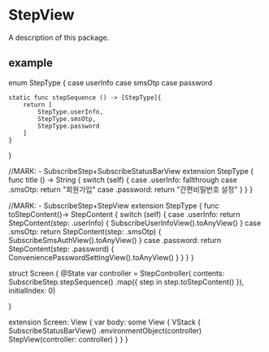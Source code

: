 # StepView

A description of this package.

## example

enum StepType {
    case userInfo
    case smsOtp
    case password
    
    static func stepSequence () -> [StepType]{
        return [
            StepType.userInfo,
            StepType.smsOtp,
            StepType.password
        ]
    }
}

//MARK: - SubscribeStep+SubscribeStatusBarView
extension StepType {
    func title () -> String {
        switch (self) {
        case .userInfo:
            fallthrough
        case .smsOtp:
            return "회원가입"
        case .password:
            return "간편비밀번호 설정"
        }
    }
}


//MARK: - SubscribeStep+StepView
extension StepType {
    func toStepContent()-> StepContent<StepType>  {
        switch (self) {
        case .userInfo:
            return StepContent(step: .userInfo) {
                SubscribeUserInfoView().toAnyView()
            }
        case .smsOtp:
            return StepContent(step: .smsOtp) {
                SubscribeSmsAuthView().toAnyView()
            }
        case .password:
            return StepContent(step: .password) {
                ConveniencePasswordSettingView().toAnyView()
            }
        }
    }
}

struct Screen {
    @State
    var controller = StepController<SubscribeStep>(
        contents: SubscribeStep.stepSequence()
            .map({ step in
                step.toStepContent()
            }),
        initialIndex: 0)
    
}


extension Screen: View {
    var body: some View {
        VStack {
            SubscribeStatusBarView()
                .environmentObject(controller)
            StepView(controller: controller)
        }
    }
}
